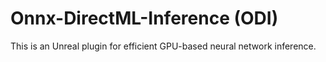 # Onnx-DirectML-Inference (ODI)

This is an Unreal plugin for efficient GPU-based neural network inference.

